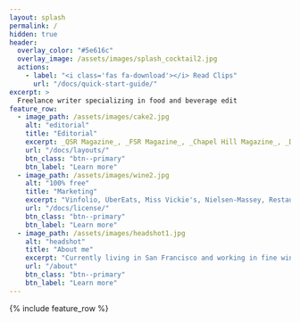 ```yaml
---
layout: splash
permalink: /
hidden: true
header:
  overlay_color: "#5e616c"
  overlay_image: /assets/images/splash_cocktail2.jpg
  actions:
    - label: "<i class='fas fa-download'></i> Read Clips"
      url: "/docs/quick-start-guide/"
excerpt: >
  Freelance writer specializing in food and beverage edit
feature_row:
  - image_path: /assets/images/cake2.jpg
    alt: "editorial"
    title: "Editorial"
    excerpt: _QSR Magazine_, _FSR Magazine_, _Chapel Hill Magazine_, _Durham Magazine_, and more.
    url: "/docs/layouts/"
    btn_class: "btn--primary"
    btn_label: "Learn more"
  - image_path: /assets/images/wine2.jpg
    alt: "100% free"
    title: "Marketing"
    excerpt: "Vinfolio, UberEats, Miss Vickie's, Nielsen-Massey, Restaurant Technology Inc., and more."
    url: "/docs/license/"
    btn_class: "btn--primary"
    btn_label: "Learn more"
  - image_path: /assets/images/headshot1.jpg
    alt: "headshot"
    title: "About me"
    excerpt: "Currently living in San Francisco and working in fine wine, I am available for freelance assignments."
    url: "/about"
    btn_class: "btn--primary"
    btn_label: "Learn more"     
---
```


{% include feature_row %}
